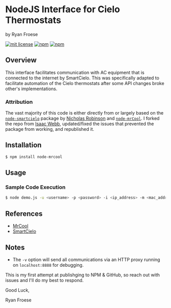 # NodeJS Interface for Cielo Thermostats

by Ryan Froese

[![mit license](https://badgen.net/badge/license/MIT/red)](https://github.com/isaac-webb/node-mrcool/blob/master/LICENSE)
[![npm](https://badgen.net/npm/v/node-mrcool)](https://www.npmjs.com/package/node-mrcool)
[![npm](https://badgen.net/npm/dt/node-mrcool)](https://www.npmjs.com/package/node-mrcool)

## Overview

This interface facilitates communication with AC equipment that is connected to
the internet by SmartCielo. This was specifically adapted to facilitate
automation of the Cielo thermostats after some API changes broke other's implementations.

### Attribution

The vast majority of this code is either directly from or largely based on the
[`node-smartcielo`](https://github.com/nicholasrobinson/node-smartcielo) package
by [Nicholas Robinson](https://github.com/nicholasrobinson) and [`node-mrCool`](https://github.com/isaac-webb/node-mrcool). I forked the repo from [Isaac Webb](https://github.com/isaac-webb),
updated/fixed the issues that prevented the package from working, and
republished it.

## Installation

```bash
$ npm install node-mrcool
```

## Usage

### Sample Code Execution

```bash
$ node demo.js -u <username> -p <password> -i <ip_address> -m <mac_address_thermostat> -v
```

## References

- [MrCool](https://www.mrcool.com/)
- [SmartCielo](https://home.cielowigle.com/)

## Notes

- The `-v` option will send all communications via an HTTP proxy running on
  `localhost:8888` for debugging.

This is my first attempt at publishging to NPM & GitHub, so reach out with issues and I'll do my best to respond.

Good Luck,

Ryan Froese

